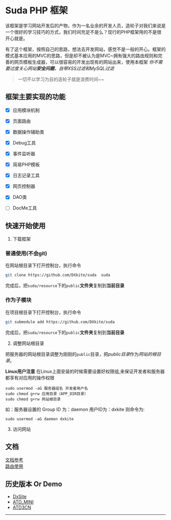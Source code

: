 #  Suda PHP 框架

该框架是学习网站开发后的产物，作为一名业余的开发人员，造轮子对我们来说是一个很好的学习技巧的方式，我们时间充足不是么？现行的PHP框架用的不是很开心就是。

有了这个框架，按照自己的思路，想法去开发网站，感觉不是一般的开心。框架的模式基本应用的MVC的思路，但是却不被认为是MVC~拥有强大的路由规则和完善的网页模板生成器，可以很容易的开发出现有的网站出来，使用本框架 *你不需要过度关心网站**安全问题**，自带XSS过滤和MySQL过滤*

> 一切不以学习为目的造轮子就是浪费时间~~

## 框架主要实现的功能

- [x] 应用模块机制
- [x] 页面路由
- [x] 数据操作辅助类
- [x] Debug工具
- [x] 事件监听器
- [x] 简易PHP模板
- [x] 日志记录工具
- [x] 网页控制器
- [x] DAO类
- [ ] DocMe工具




## 快速开始使用
1. 下载框架
### 普通使用(不会git)
在网站根目录下打开控制台，执行命令
```bash
git clone https://github.com/DXkite/suda  suda
```
完成后，把`suda/resource`下的`public`**文件夹**复制到**当前目录**
### 作为子模块
在项目根目录下打开控制台，执行命令
```bash
git submodule add https://github.com/DXkite/suda
```
完成后，把`suda/resource`下的`public`**文件夹**复制到**当前目录**

2. 调整网站根目录     

把服务器的网站根目录调整为刚刚的`public`目录，把*public目录*作为*网站的根目录*。

**Linux用户注意** 在Linux上面安装的时候需要设置好权限组,来保证开发者和服务器都享有对应用的操作权限
```
sudo usermod -aG 服务器组名 开发者用户名
sudo chmod g+rw 应用目录（APP_DIR目录）
sudo chmod g+rw 网站根目录
```
如：服务器设置的 Group ID 为：daemon 用户ID为：dxkite
则命令为:
```
sudo usermod -aG daemon dxkite
```
3. 访问网站

## 文档
[文档参考](docs/readme.md)    
[路由使用](docs/tools/router.md)


## 历史版本 Or Demo

- [DxSite](https://github.com/DXkite/DxSite)   
- [ATD_MINI](https://github.com/DXkite/atd_mini)   
- [ATD3CN](https://github.com/DXkite/atd3.cn)   

----------------
